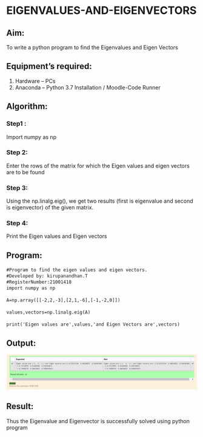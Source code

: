 # EIGENVALUES-AND-EIGENVECTORS
## Aim:
To write a python program to find the Eigenvalues and Eigen Vectors
## Equipment’s required:
1. 	Hardware – PCs
2. 	Anaconda – Python 3.7 Installation / Moodle-Code Runner
## Algorithm:
### Step1 : 
Import numpy as np
### Step 2: 
Enter the rows of the matrix for which the Eigen values and eigen vectors are to be found
### Step 3:
 Using the np.linalg.eig(),  we get two results (first is eigenvalue and second is eigenvector) of the given matrix.
### Step 4: 
Print the Eigen values and Eigen vectors
## Program:
```
#Program to find the eigen values and eigen vectors.
#Developed by: kirupanandhan.T
#RegisterNumber:21001418
import numpy as np 

A=np.array([[-2,2,-3],[2,1,-6],[-1,-2,0]]) 

values,vectors=np.linalg.eig(A) 

print('Eigen values are',values,'and Eigen Vectors are',vectors)
```
## Output:
![output](ex4mat.png)
## Result:
Thus the Eigenvalue and Eigenvector is successfully solved using python program
